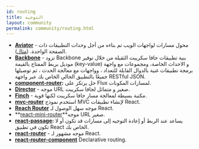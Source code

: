 ```yaml
---
id: routing
title: التوجيه
layout: community
permalink: community/routing.html
---
```


* **[Aviator](https://github.com/swipely/aviator)** - محول مسارات لواجهات
الويب تم بناءه من أجل وحدات التطبيقات ذات الصفحة الواحدة. ([مثال](https://gist.github.com/hojberg/9549330)).
* **[Backbone](https://backbonejs.org/)** - تزود Backbone بنية تطبيقات جافا سكريبت الثقيلة من خلال توفير موديل بربط المفتاح بالقيمة (key-value) و الاحداث الخاصة، ومجموعات مع واجهة برمجة تطبيقات غنية بالدوال القابلة للتعداد ، وواجهات مع معالجة الحدث ، ثم توصيلها جميعًا بالتطبيق الحالي الخاص بك عبر واجهة RESTful JSON.
* **[component-router](https://github.com/in-flux/component-router):** حل يرتكز على Flux لمسارات المكونات.
* **[Director](https://github.com/flatiron/director)** - موجه URL صغير و متماثل لجافا سكريبت.
* **[Finch](http://stoodder.github.io/finchjs/)** - مكتبة بسيطة لمعالجة مسار جافا سكريبت لكنها قوية.
* **[mvc-router](https://github.com/rajeev-k/mvc-router)** استخدم نموذج MVC لإنشاء تطبيقات React.
* **[Reach Router](https://reach.tech/router)** موجه سهل الوصول لـ React.
* **[react-mini-router](https://github.com/larrymyers/react-mini-router)**موجه URL صغير.
* **[react-passage](https://github.com/dollarshaveclub/react-passage):** يساعد عند الربط أو إعادة التوجيه إلى مسارات قد تكون أو لا تكون في تطبيق React  الخاص بك.
* **[react-router](https://github.com/rackt/react-router)** - موجه مشهور لـ React.
* **[react-router-component](https://github.com/andreypopp/react-router-component)** Declarative routing.
